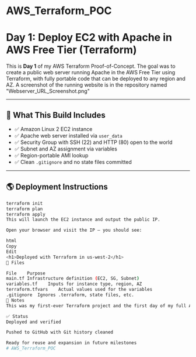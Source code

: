 # AWS_Terraform_POC
# Day 1: Deploy EC2 with Apache in AWS Free Tier (Terraform)

This is **Day 1** of my AWS Terraform Proof-of-Concept. The goal was to create a public web server running Apache in the AWS Free Tier using Terraform, with fully portable code that can be deployed to any region and AZ.
A screenshot of the running website is in the repository named "Webserver_URL_Screenshot.png"

---

## 🚀 What This Build Includes

- ✅ Amazon Linux 2 EC2 instance
- ✅ Apache web server installed via `user_data`
- ✅ Security Group with SSH (22) and HTTP (80) open to the world
- ✅ Subnet and AZ assignment via variables
- ✅ Region-portable AMI lookup
- ✅ Clean `.gitignore` and no state files committed

---

## 🌎 Deployment Instructions

```bash
terraform init
terraform plan
terraform apply
This will launch the EC2 instance and output the public IP.

Open your browser and visit the IP — you should see:

html
Copy
Edit
<h1>Deployed with Terraform in us-west-2</h1>
📁 Files

File	Purpose
main.tf	Infrastructure definition (EC2, SG, Subnet)
variables.tf	Inputs for instance type, region, AZ
terraform.tfvars	Actual values used for the variables
.gitignore	Ignores .terraform, state files, etc.
🧠 Notes
This was my first-ever Terraform project and the first day of my full AWS POC build. I chose to start with the basics — provisioning infrastructure as code, creating a working EC2 web server, and proving that I could build portable, modular Terraform from scratch.

✅ Status
Deployed and verified

Pushed to GitHub with Git history cleaned

Ready for reuse and expansion in future milestones
# AWS_Terraform_POC
